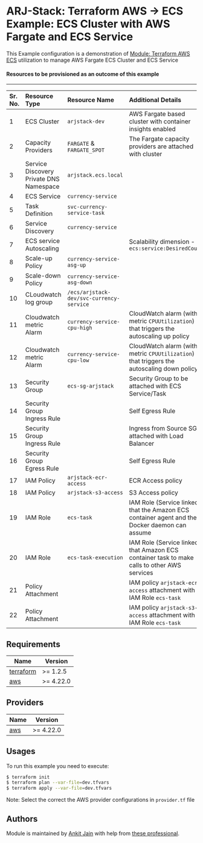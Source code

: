 # ARJ-Stack: Terraform AWS -> ECS Example: ECS Cluster with AWS Fargate and ECS Service

This Example configuration is a demonstration of [Module: Terraform AWS ECS](https://github.com/arjstack/terraform-aws-ecs) utilization to manage AWS Fargate ECS Cluster and ECS Service


#### Resources to be provisioned as an outcome of this example
---

| Sr. No. | Resource Type | Resource Name | Additional Details |
|:------|:------|:------|:------|
| 1 | ECS Cluster | `arjstack-dev` | AWS Fargate based cluster with container insights enabled |
| 2 | Capacity Providers | `FARGATE` & `FARGATE_SPOT` | The Fargate capacity providers are attached with cluster |
| 3 | Service Discovery Private DNS Namespace | `arjstack.ecs.local` |  |
| 4 | ECS Service | `currency-service` |  |
| 5 | Task Definition | `svc-currency-service-task` |  |
| 6 | Service Discovery | `currency-service` |  |
| 7 | ECS service Autoscaling |  | Scalability dimension - `ecs:service:DesiredCount` |
| 8 | Scale-up Policy | `currency-service-asg-up` |  |
| 9 | Scale-down Policy | `currency-service-asg-down` |  |
| 10 | CLoudwatch log group | `/ecs/arjstack-dev/svc-currency-service` |  |
| 11 | Cloudwatch metric Alarm | `currency-service-cpu-high` | CloudWatch alarm (with metric `CPUUtilization`) that triggers the autoscaling up policy |
| 12 | Cloudwatch metric Alarm | `currency-service-cpu-low` | CloudWatch alarm (with metric `CPUUtilization`) that triggers the autoscaling down policy |
| 13 | Security Group | `ecs-sg-arjstack` | Security Group to be attached with ECS Service/Task |
| 14 | Security Group Ingress Rule |  | Self Egress Rule |
| 15 | Security Group Ingress Rule |  | Ingress from Source SG attached with Load Balancer |
| 16 | Security Group Egress Rule |  | Self Egress Rule |
| 17 | IAM Policy | `arjstack-ecr-access` | ECR Access policy |
| 18 | IAM Policy | `arjstack-s3-access` | S3 Access policy |
| 19 | IAM Role | `ecs-task` | IAM Role (Service linked) that the Amazon ECS container agent and the Docker daemon can assume |
| 20 | IAM Role | `ecs-task-execution` | IAM Role (Service linked) that Amazon ECS container task to make calls to other AWS services |
| 21 | Policy Attachment |  | IAM policy `arjstack-ecr-access` attachment with IAM Role `ecs-task` |
| 22 | Policy Attachment |  | IAM policy `arjstack-s3-access` attachment with IAM Role `ecs-task` |

## Requirements

| Name | Version |
|------|---------|
| <a name="requirement_terraform"></a> [terraform](#requirement\_terraform) | >= 1.2.5 |
| <a name="requirement_aws"></a> [aws](#requirement\_aws) | >= 4.22.0 |

## Providers

| Name | Version |
|------|---------|
| <a name="provider_aws"></a> [aws](#provider\_aws) | >= 4.22.0 |

## Usages

To run this example you need to execute:

```bash
$ terraform init
$ terraform plan --var-file=dev.tfvars
$ terraform apply --var-file=dev.tfvars
```

Note: Select the correct the AWS provider configurations in `provider.tf` file

## Authors

Module is maintained by [Ankit Jain](https://github.com/ankit-jn) with help from [these professional](https://github.com/arjstack/terraform-aws-examples/graphs/contributors).
